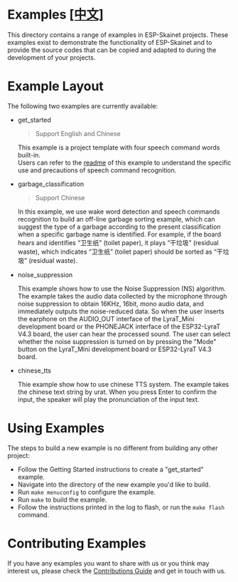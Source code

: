 # Examples [[中文]](./README_cn.md)

This directory contains a range of examples in ESP-Skainet projects. These examples exist to demonstrate the functionality of ESP-Skainet and to provide the source codes that can be copied and adapted to during the development of your projects.

# Example Layout

The following two examples are currently available:

- get_started

  > Support English and Chinese

  This example is a project template with four speech command words built-in.  
 Users can refer to the [readme](./get_started/README.md) of this example to understand the specific use and precautions of speech command recognition.

- garbage_classification
 
  > Support Chinese

  In this example, we use wake word detection and speech commands recognition to build an off-line garbage sorting example, which can suggest the type of a garbage according to the present classification when a specific garbage name is identified. For example, if the board hears and identifies “卫生纸” (toilet paper), it plays “干垃圾” (residual waste), which indicates “卫生纸” (toilet paper) should be sorted as “干垃圾” (residual waste).

- noise_suppression  

  This example shows how to use the Noise Suppression (NS) algorithm. The example takes the audio data collected by the microphone through noise suppression to obtain 16KHz, 16bit, mono audio data, and immediately outputs the     noise-reduced data. So when the user inserts the earphone on the AUDIO_OUT interface of the LyraT_Mini development board or the PHONEJACK interface of the ESP32-LyraT V4.3 board, the user can hear the processed sound. The user can select whether the noise suppression is turned on by pressing the "Mode" button on the LyraT_Mini development board or ESP32-LyraT V4.3 board.

- chinese_tts

  Thie example show how to use chinese TTS system. The example takes the chinese text string by urat. When you press Enter to confirm the input, the speaker will play the pronunciation of the input text.

# Using Examples

The steps to build a new example is no different from building any other project:

* Follow the Getting Started instructions to create a "get_started" example.
* Navigate into the directory of the new example you'd like to build.
* Run `make menuconfig` to configure the example.
* Run `make` to build the example.
* Follow the instructions printed in the log to flash, or run the `make flash` command.

# Contributing Examples

If you have any examples you want to share with us or you think may interest us, please check the [Contributions Guide](https://esp-idf.readthedocs.io/en/latest/contribute/index.html) and get in touch with us.